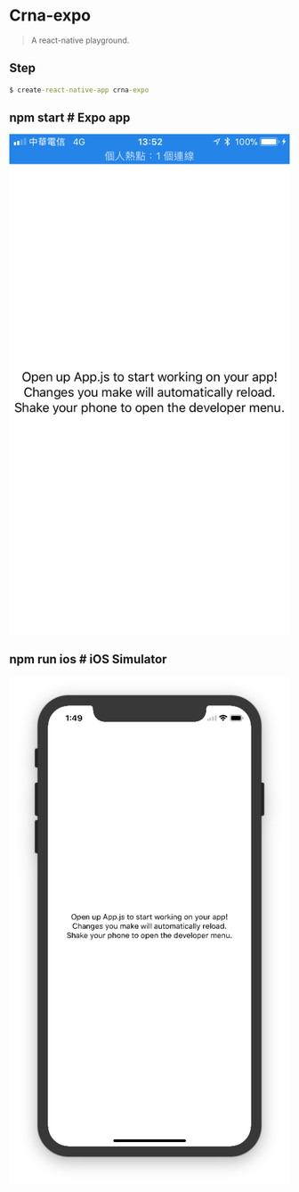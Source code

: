 # Crna-expo
> A react-native playground.

## Step

```cmd
$ create-react-native-app crna-expo
```

## npm start # Expo app

![iPhone](./docs/iPhone.PNG)

## npm run ios # iOS Simulator

![iOS](./docs/iOS.png)